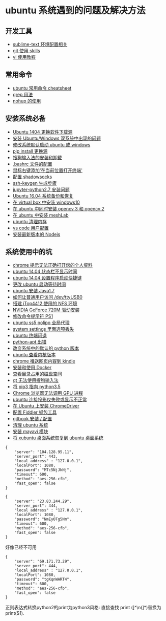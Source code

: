 # ubuntu 系统遇到的问题及解决方法   

## 开发工具   
- [ sublime-text 环境配置相关](/ubuntu_os_usage/doc/sublime-text3/README.md)   
- [ git 使用 skills ](/ubuntu_os_usage/doc/git_usage/README.md)  
- [ vi 使用教程](/ubuntu_os_usage/doc/vi_usage/README.md)  
 
## 常用命令   
- [ ubuntu 常用命令 cheatsheet](/ubuntu_os_usage/doc/advanced_issues/quick_cmd.md)  
- [ grep 用法](/ubuntu_os_usage/doc/advanced_issues/grep_usage.md)   
- [ nohup 的使用](/ubuntu_os_usage/doc/advanced_issues/nohup.md)   
 
## 安装系统必备    
- [Ubuntu 1404 更换软件下载源](/ubuntu_os_usage/doc/system_install/sourceslist.md)  
- [安装 Ubuntu/Windows 双系统中出现的问题](/ubuntu_os_usage/doc/system_install/os_install.md)  
- [修改系统默认启动 ubuntu 或 windows](/ubuntu_os_usage/doc/system_install/default_grub.md)  
- [pip install 更换源](/ubuntu_os_usage/doc/system_install/pip_install_source.md)  
- [搜狗输入法的安装和卸载](/ubuntu_os_usage/doc/system_install/sogou_install.md)  
- [.bashrc 文件的配置](/ubuntu_os_usage/doc/system_install/bashrc_config.md)  
- [鼠标右键添加'在当前位置打开终端'](/ubuntu_os_usage/doc/system_install/open_termials.md)  
- [配置 shadowsocks](/ubuntu_os_usage/doc/system_install/shadowsocks_install.md)  
- [ssh-keygen 生成步骤](/ubuntu_os_usage/doc/system_install/ssh_keygen.md)  
- [jupyter-python2.7 安装问题](/ubuntu_os_usage/doc/system_install/jupyter_python2.7_install.md) 
- [Ubuntu 16.04 系统备份和恢复](/ubuntu_os_usage/doc/system_install/system_backup_recover.md)  
- [在 virtual box 中安装 windows10](/ubuntu_os_usage/doc/system_install/install_windows_in_virtualbox.md)  
- [在 ubuntu 中同时安装 opencv 3 和 opencv 2](/ubuntu_os_usage/doc/system_install/install_opencv2_and_opencv3.md)  
- [在 ubuntu 中安装 meshLab](/ubuntu_os_usage/doc/system_install/meshlab.md)  
- [ubuntu 清理内存](/ubuntu_os_usage/doc/system_install/ubuntu_memory_cleanup.md)  
- [vs code 用户配置](/ubuntu_os_usage/doc/system_install/vs_code_user_settings.md)  
- [安装最新版本的 Nodejs ](/ubuntu_os_usage/doc/system_install/nodejs_install.md)  
 
## 系统使用中的坑   
- [chrome 提示无法正确打开您的个人资料](/ubuntu_os_usage/doc/advanced_issues/chrome.md)  
- [ubuntu 14.04 状态栏不显示时间](/ubuntu_os_usage/doc/advanced_issues/timedate_bar.md)  
- [ubuntu 14.04 设置程序启动快捷键](/ubuntu_os_usage/doc/advanced_issues/shortcuts.md)  
- [更改 ubuntu 启动等待时间](/ubuntu_os_usage/doc/advanced_issues/grub_timeout.md)  
- [ubuntu 安装 Java1.7](/ubuntu_os_usage/doc/advanced_issues/java1.7_install.md)  
- [如何让普通用户访问 /dev/ttyUSB0 ](/ubuntu_os_usage/doc/advanced_issues/minicom_permision.md)  
- [搭建 iTop4412 使用的 NFS 环境 ](/ubuntu_os_usage/doc/advanced_issues/nfs.md)  
- [NVIDIA GeForce 720M 驱动安装](/ubuntu_os_usage/doc/advanced_issues/nouveau_nvidia.md)  
- [修改命令提示符 PS1 ](/ubuntu_os_usage/doc/advanced_issues/ps1_modify.md)  
- [ubuntu ss5 polipo 全局代理](/ubuntu_os_usage/doc/advanced_issues/ss5-polipo_proxy.md)  
- [system settings 里面选项丢失](/ubuntu_os_usage/doc/advanced_issues/system_setting.md)  
- [ubuntu 终端闪退](/ubuntu_os_usage/doc/advanced_issues/terminals_crash.md)  
- [python-apt 出错](/ubuntu_os_usage/doc/advanced_issues/no_module_named_apt_pkg.md)  
- [改变系统中的默认的 python 版本](/ubuntu_os_usage/doc/advanced_issues/change_python_version_in_system.md)   
- [ubuntu 查看内核版本](/ubuntu_os_usage/doc/advanced_issues/ubuntu_kernel_version.md)  
- [chrome 推送网页内容到 kindle ](/ubuntu_os_usage/doc/advanced_issues/send_chrome_to_kindle.md)  
- [安装和使用 Docker ](/ubuntu_os_usage/doc/advanced_issues/docker_install.md)  
- [查看目录占用的磁盘空间](/ubuntu_os_usage/doc/advanced_issues/disk_space_usage.md)   
- [qt 无法使用搜狗输入法](/ubuntu_os_usage/doc/advanced_issues/qt_sogou.md)   
- [将 pip3 指向 python3.5](/ubuntu_os_usage/doc/advanced_issues/pip3_5.md)   
- [Chrome 浏览器无法调用 GPU 进程](/ubuntu_os_usage/doc/advanced_issues/chrome_launch_gpu.md)   
- [ubuntu 连接投影仪失败或显示不正常](/ubuntu_os_usage/doc/advanced_issues/projector.md)   
- [在 Ubuntu 上安装 ChromeDriver](/ubuntu_os_usage/doc/advanced_issues/chromedriver_install.md)   
- [配置 Fiddler 抓包工具](/ubuntu_os_usage/doc/advanced_issues/mono_fiddler.md)   
- [gitbook 安装 / 配置 ](/ubuntu_os_usage/doc/advanced_issues/gitbook_install.md)   
- [清理 ubuntu 系统](/ubuntu_os_usage/doc/advanced_issues/clean_ubuntu_system.md)   
- [安装 mayavi 模块](/ubuntu_os_usage/doc/advanced_issues/install_mayavi.md)   
- [将 xubuntu 桌面系统恢复到 ubuntu 桌面系统](/ubuntu_os_usage/doc/advanced_issues/restore_ubuntu_desktop.md)   


```shadowsocks5
{
	"server": "104.128.95.11",
	"server_port": 443,
	"local_address" : "127.0.0.1",
	"localPort": 1080,
	"password": "MTc5NjJkNj",
	"timeout": 600,
	"method": "aes-256-cfb",
	"fast_open": false
}
```

```
{
	"server": "23.83.244.29",
	"server_port": 444,
	"local_address" : "127.0.0.1",
	"localPort": 1080,
	"password": "NmEyOTg5Nm",
	"timeout": 600,
	"method": "aes-256-cfb",
	"fast_open": false
}
```

好像已经不可用   
```
{
	"server": "69.171.73.29",
	"server_port": 444,
	"local_address" : "127.0.0.1",
	"localPort": 1080,
	"password": "tgKqnWART4",
	"timeout": 600,
	"method": "aes-256-cfb",
	"fast_open": false
}
```

正则表达式转换python2的print为python3风格: 直接查找 print ([^\n\(]*)替换为 print($1).   